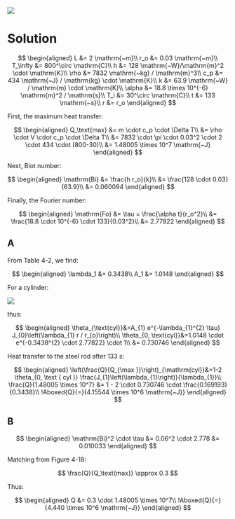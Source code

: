 ![](!imgdir/ec7b2eefb730d0849db249a834b308bc4c26fda3.png)

# Solution

$$
\begin{aligned}
    L &= 2 \mathrm{~m}\\
    r_o &= 0.03 \mathrm{~m}\\
    T_\infty &= 800^\circ \mathrm{C}\\
    h &= 128 \mathrm{~W}/\mathrm{m}^2 \cdot \mathrm{K}\\
    \rho &= 7832 \mathrm{~kg} / \mathrm{m}^3\\
    c_p &= 434 \mathrm{~J} / \mathrm{kg} \cdot \mathrm{K}\\
    k &= 63.9 \mathrm{~W} / \mathrm{m} \cdot \mathrm{K}\\
    \alpha &= 18.8 \times 10^{-6} \mathrm{m}^2 / \mathrm{s}\\
    T_i &= 30^\circ \mathrm{C}\\
    t &= 133 \mathrm{~s}\\
    r &= r_o
\end{aligned}
$$

First, the maximum heat transfer:

$$
\begin{aligned}
    Q_\text{max} &= m \cdot c_p \cdot \Delta T\\
    &= \rho \cdot V \cdot c_p \cdot \Delta T\\
    &= 7832 \cdot \pi \cdot 0.03^2 \cdot 2 \cdot 434 \cdot (800-30)\\
    &= 1.48005 \times 10^7 \mathrm{~J}
\end{aligned}
$$

Next, Biot number:

$$
\begin{aligned}
    \mathrm{Bi} &= \frac{h r_o}{k}\\
    &= \frac{128 \cdot 0.03}{63.9}\\
    &= 0.060094
\end{aligned}
$$

Finally, the Fourier number:

$$
\begin{aligned}
    \mathrm{Fo} &= \tau = \frac{\alpha t}{r_o^2}\\
    &= \frac{18.8 \cdot 10^{-6} \cdot 133}{0.03^2}\\
    &= 2.77822
\end{aligned}
$$

## A

From Table 4-2, we find:

$$
\begin{aligned}
    \lambda_1 &= 0.3438\\
    A_1 &= 1.0148
\end{aligned}
$$

For a cylinder:

![](!imgdir/65cccb6991f3f36bbcc37013756ec80ba6cc96f8.png)

thus:

$$
\begin{aligned}
    \theta_{\text{cyl}}&=A_{1} e^{-\lambda_{1}^{2} \tau} J_{0}\left(\lambda_{1} r / r_{o}\right)\\
    \theta_{0, \text{cyl}}&=1.0148 \cdot e^{-0.3438^{2} \cdot 2.77822} \cdot 1\\
    &= 0.730746
\end{aligned}
$$

Heat transfer to the steel rod after $133 \mathrm{~s}$:

$$
\begin{aligned}
    \left(\frac{Q}{Q_{\max }}\right)_{\mathrm{cyl}}&=1-2 \theta_{0, \text { cyl }} \frac{J_{1}\left(\lambda_{1}\right)}{\lambda_{1}}\\
    \frac{Q}{1.48005 \times 10^7} &= 1 - 2 \cdot 0.730746 \cdot \frac{0.169193}{0.3438}\\
    !Aboxed{Q}{=}{4.15544 \times 10^6 \mathrm{~J}}
\end{aligned}
$$

## B

$$
\begin{aligned}
    \mathrm{Bi}^2 \cdot \tau &= 0.06^2 \cdot 2.778
    &= 0.010033
\end{aligned}
$$

Matching from Figure 4-18:

$$
\frac{Q}{Q_\text{max}} \approx 0.3
$$

Thus:

$$
\begin{aligned}
    Q &= 0.3 \cdot 1.48005 \times 10^7\\
    !Aboxed{Q}{=}{4.440 \times 10^6 \mathrm{~J}}
\end{aligned}
$$